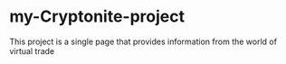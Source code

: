 # my-Cryptonite-project
This project is a single page that provides information from the world of virtual trade
